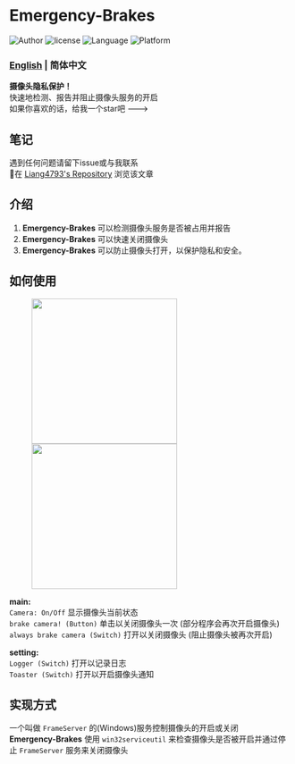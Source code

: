 # Emergency-Brakes
<p>
    <img src="https://img.shields.io/badge/Author-Liang4793-blue" alt="Author" />
    <img src="https://img.shields.io/github/license/liang4793/Emergency-Brakes" alt="license" />
    <img src="https://img.shields.io/badge/Language-Python-yellow" alt="Language" />
    <img src="https://img.shields.io/badge/Platform-windows-lightgrey" alt="Platform" />
</p>

### [English](/README.md) | 简体中文

**摄像头隐私保护！**  
快速地检测、报告并阻止摄像头服务的开启   
如果你喜欢的话，给我一个star吧 --->  

## 笔记
遇到任何问题请留下issue或与我联系  
🔗在 [Liang4793's Repository](https://liang4793.github.io/docs/project_docs/E-B_doc.html) 浏览该文章

## 介绍
1. **Emergency-Brakes** 可以检测摄像头服务是否被占用并报告  
2. **Emergency-Brakes** 可以快速关闭摄像头
3. **Emergency-Brakes** 可以防止摄像头打开，以保护隐私和安全。

## 如何使用

<figure class="half">
    <img src="https://s2.loli.net/2022/06/13/GHqgpKXF6lVUQT3.jpg" style="width: 260px; height: auto"/>
    <img src="https://s2.loli.net/2022/06/13/NKHTy4Ql7xjcviG.jpg" style="width: 260px; height: auto"/>
</figure>

**main:**  
`Camera: On/Off` 显示摄像头当前状态  
`brake camera! (Button)` 单击以关闭摄像头一次 (部分程序会再次开启摄像头)  
`always brake camera (Switch)` 打开以关闭摄像头 (阻止摄像头被再次开启)

**setting:**  
`Logger (Switch)` 打开以记录日志  
`Toaster (Switch)` 打开以开启摄像头通知

## 实现方式
一个叫做 `FrameServer` 的(Windows)服务控制摄像头的开启或关闭  
**Emergency-Brakes** 使用 `win32serviceutil` 来检查摄像头是否被开启并通过停止 `FrameServer` 服务来关闭摄像头

